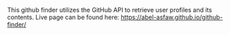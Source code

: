 This github finder utilizes the GitHub API to retrieve user profiles and its contents. Live page can be found here: https://abel-asfaw.github.io/github-finder/
